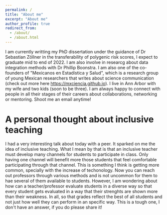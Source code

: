 ```yaml
---
permalink: /
title: "About me"
excerpt: "About me"
author_profile: true
redirect_from: 
  - /about/
  - /about.html
---
```


I am currently writting my PhD dissertation under the guidance of Dr Sebastian Zöllner in the transferability of polygenic risk scores, I expect to graduate mid to end of 2022. I am also involve in researcg about data integration methods with Dr Phillip Boonstra. I am also one of the co-founders of "Mexicanos en Estadística y Salud", which is a research group of young Mexican researchers that writes about science communication (check out more here https://mxciencia.github.io). I live in Ann Arbor with my wife and two kids (soon to be three). I am always happy to connect with people in all their stages of their careers about collaborations, networking or mentoring. Shoot me an email anytime! 

A personal thought about inclusive teaching
======
I had a very interesting talk about today with a peer. It sparked on me the idea of inclusive teaching. What I mean by that is that an inclusive teacher must develop many channels for students to participate in class. Only having one channel will benefit more those students that feel comfortable participating through that channel. This is something I think is getting more common, specially with the increase of techonology. Now you can reach out professors through various methods and is not uncommon for them to hae several of them available to students. However, I am wondering about how can a teacher/professor evaluate students in a diverse way so that every student gets evaluated in a way that their strenghts are shown more than their weakness. In all, so that grades reflect the best of all students and not just how well they can perform in an specific way. This is a tough one, I don't have an answer, if you do please share it!
